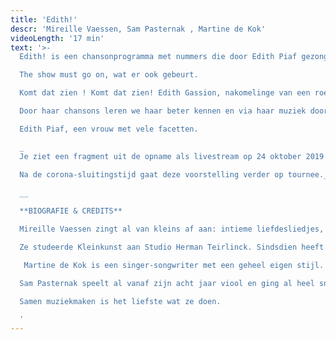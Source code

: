 ```yaml
---
title: 'Edith!'
descr: 'Mireille Vaessen, Sam Pasternak , Martine de Kok'
videoLength: '17 min'
text: '>-
  Edith! is een chansonprogramma met nummers die door Edith Piaf gezongen werden.

  The show must go on, wat er ook gebeurt.

  Komt dat zien ! Komt dat zien! Edith Gassion, nakomelinge van een roemrijk circusgeslacht. Een overlever. Een bodemloos kind op zoek naar passie, liefd een plezier. Een vrouw die nooit alleen wilde zijn. Haar houvast is de muziek.Want uiteindelijk wil ze maar één ding : zingen, zingen, zingen !

  Door haar chansons leren we haar beter kennen en via haar muziek doorlopen we haar hele leven. _Milord, Hymne à l’amour, Mon Homme, La Marseillaise, Rien de Rien, Une enfant, Padam…_‍

  Edith Piaf, een vrouw met vele facetten.

  _
  Je ziet een fragment uit de opname als livestream op 24 oktober 2019 door Moose-Stache en Beeldstorm (Jan Bosteels)
  
  Na de corona-sluitingstijd gaat deze voorstelling verder op tournee._

  _‍_

  **BIOGRAFIE & CREDITS**

  Mireille Vaessen zingt al van kleins af aan: intieme liefdesliedjes, jazz, blues, Franse chansons, ... Veel verschillende stijlen, met als gemene deler dat de muziek ende teksten haar raken.

  Ze studeerde Kleinkunst aan Studio Herman Teirlinck. Sindsdien heeft ze vele watertjes door zwommen: op tournee met Hugo Claus, locatietheater in Duitsland,muziektheater zowel voor kinderen als voor volwassenen. Ze zingt in diverse groepen, speelt mee in het circus en ze gaat op pad als Poëziemevrouw, gewapend met een ukelele. Mireille zingt de chansons.

   Martine de Kok is een singer-songwriter met een geheel eigen stijl. Ze studeerde ook Kleinkunst aan Studio Herman Teirlinck, en vervolmaakte daarna haar pianospel aan de Jazz-Studio. Ze schildert en tekent met een eigen unieke signatuur; Ze heeft haar eigen band, waarmee ze twee platen en een EP uitbracht. In het verleden werkte ze samen met o.a. Herman van Veen, en tegenwoordig schrijft,componeert en speelt ze geregeld bij verschillende theatergezelschappen (FroeFroe, Het Gevolg…) Een echte Homo Universalis dus. In dit muziekprogramma speelt ze piano en accordeon, en ze zingt.

  Sam Pasternak speelt al vanaf zijn acht jaar viool en ging al heel snel met zijn vader mee optreden. Samen met Mireille speelt hij meestal gitaar, af en toe ook cello of piano. In Edith! passeren ze allemaal de revue.

  Samen muziekmaken is het liefste wat ze doen.

  ‍'
---
```

